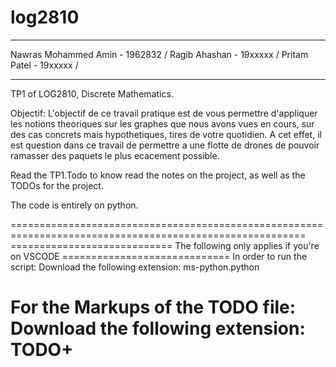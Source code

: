 # log2810
_________________________________________
Nawras Mohammed Amin    - 1962832      /
Ragib Ahashan           - 19xxxxx     /
Pritam Patel            - 19xxxxx    /
*************************************

TP1 of LOG2810, Discrete Mathematics. 

Objectif: 
L'objectif de ce travail pratique est de vous permettre d'appliquer les notions theoriques sur les graphes
que nous avons vues en cours, sur des cas concrets mais hypothetiques, tires de votre quotidien. 
A cet effet, il est question dans ce travail de permettre a une flotte de drones de pouvoir ramasser des paquets le plus ecacement possible.

Read the TP1.Todo to know read the notes on the project, as well as the TODOs for the project. 

The code is entirely on python.

=========================================================================================================
============================ The following only applies if you're on VSCODE =============================
In order to run the script:
    Download the following extension: ms-python.python

For the Markups of the TODO file:
    Download the following extension: TODO+
=========================================================================================================

